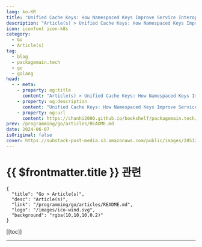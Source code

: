 ```yaml
---
lang: ko-KR
title: "Unified Cache Keys: How Namespaced Keys Improve Service Interoperability"
description: "Article(s) > Unified Cache Keys: How Namespaced Keys Improve Service Interoperability"
icon: iconfont icon-k8s
category: 
  - Go
  - Article(s)
tag: 
  - blog
  - packagemain.tech
  - go
  - golang
head:
  - - meta:
    - property: og:title
      content: "Article(s) > Unified Cache Keys: How Namespaced Keys Improve Service Interoperability"
    - property: og:description
      content: "Unified Cache Keys: How Namespaced Keys Improve Service Interoperability"
    - property: og:url
      content: https://chanhi2000.github.io/bookshelf/packagemain.tech/unified-namespaced-cache-keys.html
prev: /programming/go/articles/README.md
date: 2024-06-07
isOriginal: false
cover: https://substack-post-media.s3.amazonaws.com/public/images/28512ebe-fc9f-49dd-819e-486c585dc211_2376x1683.jpeg
---
```


# {{ $frontmatter.title }} 관련

```component VPCard
{
  "title": "Go > Article(s)",
  "desc": "Article(s)",
  "link": "/programming/go/articles/README.md",
  "logo": "/images/ico-wind.svg",
  "background": "rgba(10,10,10,0.2)"
}
```

[[toc]]

---

<SiteInfo
  name="Unified Cache Keys: How Namespaced Keys Improve Service Interoperability"
  desc="More than just random keys in a Redis."
  url="https://packagemain.tech/p/unified-namespaced-cache-keys/"
  logo="https://substack-post-media.s3.amazonaws.com/public/images/2ea54e25-eaa6-4630-bfc0-10b8cfdce894/apple-touch-icon-1024x1024.png"
  preview="https://substack-post-media.s3.amazonaws.com/public/images/28512ebe-fc9f-49dd-819e-486c585dc211_2376x1683.jpeg"/>

<!-- TODO: 작성 -->
